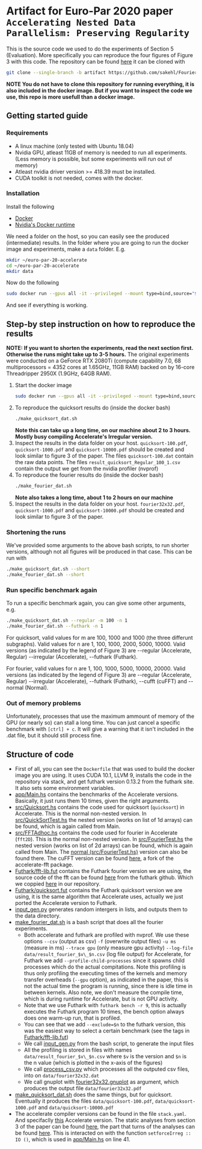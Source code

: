 # Artifact for Euro-Par 2020 paper `Accelerating Nested Data Parallelism: Preserving Regularity`
This is the source code we used to do the experiments of Section 5 (Evaluation). More specifically you can reproduce the four figures of Figure 3 with this code.
The repository can be found [here](https://github.com/sakehl/FourierTests/tree/artifact)
it can be cloned with
```bash
git clone --single-branch -b artifact https://github.com/sakehl/FourierTests.git
```
**NOTE You do not have to clone this repository for running everything, it is also included in the docker image. But if you want to inspect the code we use, this repo is more usefull than a docker image.**

## Getting started guide
### Requirements
  * A linux machine (only tested with Ubuntu 18.04)
  * Nvidia GPU, atleast 11GB of memory is needed to run all experiments. (Less memory is possible, but some experiments will run out of memory)
  * Atleast nvidia driver version >= 418.39 must be installed.
  * CUDA toolkit is not needed, comes with the docker.

### Installation
Install the following
  * [Docker](https://docs.docker.com/install/)
  * [Nvidia's Docker runtime](https://github.com/NVIDIA/nvidia-docker#quickstart)

We need a folder on the host, so you can easily see the produced (intermediate) results. In the folder where you are going to run the docker image and experiments, make a `data` folder.
E.g.
```bash
mkdir ~/euro-par-20-accelerate
cd ~/euro-par-20-accelerate
mkdir data
```
Now do the following
```bash
sudo docker run --gpus all -it --privileged --mount type=bind,source="$(pwd)"/data,target=/root/FourierTests/data lvandenhaak/accelerate-euro-par-20
```
And see if everything is working.

## Step-by step instruction on how to reproduce the results
**NOTE: If you want to shorten the experiments, read the next section first. Otherwise the runs might take up to 3-5 hours.**
The original experiments were conducted on a GeForce RTX 2080Ti (compute capability 7.0, 68 multiprocessors = 4352 cores at 1.65GHz, 11GB RAM) backed on by 16-core Threadripper 2950X (1.9GHz, 64GB RAM).
1. Start the docker image
    ```bash
    sudo docker run --gpus all -it --privileged --mount type=bind,source="$(pwd)"/data,target=/root/FourierTests/data lvandenhaak/accelerate-euro-par-20
    ```
1. To reproduce the quicksort results do (inside the docker bash)
    ```bash 
    ./make_quicksort_dat.sh
    ```
    **Note this can take up a long time, on our machine about 2 to 3 hours. Mostly busy compiling Accelerate's Irregular version.**
1. Inspect the results in the data folder on your host. `quicksort-100.pdf`, `quicksort-1000.pdf` and `quicksort-10000.pdf` should be created and look similar to figure 3 of the paper. The files `quicksort-100.dat` contain the raw data points. The files `result_quicksort_Regular_100_1.csv` contain the output we get from the nvidia profiler (nvprof)
1. To reproduce the fourier results do (inside the docker bash)
    ```bash 
    ./make_fourier_dat.sh
    ```
    **Note also takes a long time, about 1 to 2 hours on our machine**
1. Inspect the results in the data folder on your host. `fourier32x32.pdf`, `quicksort-1000.pdf` and `quicksort-10000.pdf` should be created and look similar to figure 3 of the paper.

### Shortening the runs
We've provided some arguments to the above bash scripts, to run shorter versions, although not all figures will be produced in that case. This can be run with
```bash 
./make_quicksort_dat.sh --short
./make_fourier_dat.sh --short
```
### Run specific benchmark again
To run a specific benchmark again, you can give some other arguments, e.g.
```bash
./make_quicksort_dat.sh --regular -m 100 -n 1
./make_fourier_dat.sh --futhark -n 1
```
For quicksort, valid values for m are 100, 1000 and 1000 (the three differunt subgraphs). Valid values for n are 1, 100, 1000, 2000, 5000, 10000. Valid versions (as indicated by the legend of Figure 3) are --regular (Accelerate, Regular) --irregular (Accelerate), --futhark (Futhark).

For fourier, valid values for n are 1, 100, 1000, 5000, 10000, 20000. Valid versions (as indicated by the legend of Figure 3) are --regular (Accelerate, Regular) --irregular (Accelerate), --futhark (Futhark), --cufft (cuFFT) and --normal (Normal).

### Out of memory problems
Unfortunately, processes that use the maximum ammount of memory of the GPU (or nearly so) can stall a long time. You can just cancel a specific benchmark with `[ctrl] + c`. It will give a warning that it isn't included in the .dat file, but it should still process fine.

## Structure of code
* First of all, you can see the `Dockerfile` that was used to build the docker image you are using. It uses CUDA 10.1, LLVM 9, installs the code in the repository via stack, and get futhark version 0.13.2 from the futhark site. It also sets some environment variables.
* [app/Main.hs](https://github.com/sakehl/FourierTests/blob/artifact/app/Main.hs) contains the benchmarks of the Accelerate versions. Basically, it just runs them 10 times, given the right arguments.
* [src/Quicksort.hs](https://github.com/sakehl/FourierTests/blob/artifact/src/QuickSort.hs) contains the code used for quicksort (`quicksort`) in Accelerate. This is the normal non-nested version. In [src/QuickSortTest.hs](https://github.com/sakehl/FourierTests/blob/artifact/src/QuickSortTest.hs#L33) the nested version (works on list of 1d arrays) can be found, which is again called from Main.
* [src/FFTAdhoc.hs](https://github.com/sakehl/FourierTests/blob/artifact/src/FFTAdhoc.hs#L59) contains the code used for fourier in Accelerate (`fft2D`). This is the normal non-nested version. In [src/FourierTest.hs](https://github.com/sakehl/FourierTests/blob/artifact/src/FourierTest.hs#L36) the nested version (works on list of 2d arrays) can be found, which is again called from Main. The [normal (src/FourierTest.hs)](https://github.com/sakehl/FourierTests/blob/artifact/src/FourierTest.hs#L45) version can also be found there. The cuFFT version can be found [here](https://github.com/sakehl/accelerate-fft/blob/1.1.0.0-Seq//Data/Array/Accelerate/Math/FFT/LLVM/PTX.hs#L85), a fork of the accelerate-fft package.
* [Futhark/fft-lib.fut](https://github.com/sakehl/FourierTests/blob/artifact/Futhark/fft-lib.fut#L52) contains the Futhark fourier version we are using, the source code of the fft can be found [here](https://github.com/diku-dk/fft/blob/377d089ad88a8d37b23a6e8a1056ba63b160c830/lib/github.com/diku-dk/fft/stockham-radix-2.fut) from the futhark github. Which we coppied [here](https://github.com/sakehl/FourierTests/blob/artifact/Futhark/lib/github.com/diku-dk/fft/stockham-radix-2.fut) in our repository.
* [Futhark/quicksort.fut](https://github.com/sakehl/FourierTests/blob/artifact/Futhark/quicksort.fut) contains the Futhark quicksort version we are using, it is the same algorithm that Accelerate uses, actually we just ported the Accelerate version to Futhark.
* [input_gen.py](https://github.com/sakehl/FourierTests/blob/artifact/input_gen.py) generates random intergers in lists, and outputs them to the data directory.
* [make_fourier_dat.sh](https://github.com/sakehl/FourierTests/blob/artifact/make_fourier_dat.sh) is a bash script that does all the fourier experiments.
  * Both accelerate and futhark are profiled with nvprof. We use these options `--csv` (output as csv) `-f` (overwrite output files) `-u ms` (measure in ms) `--trace gpu` (only measure gpu activity) `--log-file data/result_fourier_$v\_$n.csv` (log file output) for Accelerate, for Futhark we add `--profile-child-processes` since it spawns child processes which do the actual compitations. Note this profiling is thus only profiling the executing times of the kernels and memory transfer overheads (`--gpu` option), as indicated in the paper, this is not the actual time the program is running, since there is idle time in between kernels. Also note, we don't measure the compile time, which is during runtime for Accelerate, but is not GPU activity.
  * Note that we use Futhark with `futhark bench -r 9`, this is actually executes the Futhark program 10 times, the bench option always does one warm-up run, that is profiled.
  * You can see that we add `--exclude=$n` to the futhark version, this was the easiest way to select a certain benchmark (see the tags in [Futhark/fft-lib.fut](https://github.com/sakehl/FourierTests/blob/artifact/Futhark/fft-lib.fut))
  * We call [input_gen.py](https://github.com/sakehl/FourierTests/blob/artifact/input_gen.py) from the bash script, to generate the input files
  * All the profiling is stored in files with names `data/result_fourier_$v\_$n.csv` where `$v` is the version and `$n` is the n value (which is plotted in the x-axis of the figures)
  * We call [process_csv.py](https://github.com/sakehl/FourierTests/blob/artifact/process_csv.py) which processes all the outputed csv files, into on `data/fourier32x32.dat`
  * We call gnuplot with [fourier32x32.gnuplot](https://github.com/sakehl/FourierTests/blob/artifact/process_csv.py) as argument, which produces the output file `data/fourier32x32.pdf`
* [make_quicksort_dat.sh](https://github.com/sakehl/FourierTests/blob/artifact/make_quicksort_dat.sh) does the same things, but for quicksort. Eventually it produces the files  `data/quicksort-100.pdf`, `data/quicksort-1000.pdf` and `data/quicksort-10000.pdf`
* The accelerate compiler versions can be found in the file `stack.yaml`. And specifaclly [this](https://github.com/sakehl/accelerate/tree/feature/sequences) Accelerate version. The static analyses from section 3 of the paper can be found [here](https://github.com/sakehl/accelerate/blob/feature/sequences/Data/Array/Accelerate/Trafo/Shape.hs), the part that turns of the analyses can be found [here](https://github.com/sakehl/accelerate/blob/feature/sequences/Data/Array/Accelerate/Trafo/Vectorise.hs#L890). This is interacted on with the function `setforceIrreg :: IO ()`, which is used in [app/Main.hs](https://github.com/sakehl/FourierTests/blob/artifact/app/Main.hs#L41) on line 41.
